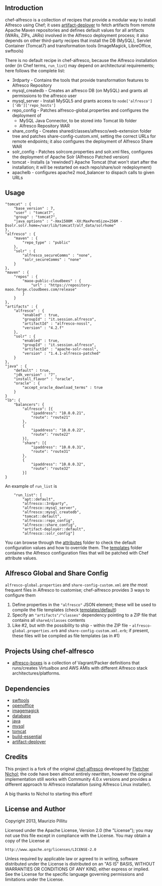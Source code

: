 Introduction
---
chef-alfresco is a collection of recipes that provide a modular way to install Alfresco using Chef; it uses [artifact-deployer](https://github.com/maoo/artifact-deployer) to fetch artifacts from remote Apache Maven repositories and defines default values for all artifacts (WARs, ZIPs, JARs) involved in the Alfresco deployment process; it also depends on other third-party recipes that install the DB (MySQL), Servlet Container (Tomcat7) and transformation tools (ImageMagick, LibreOffice, swftools)

There is no default recipe in chef-alfresco, because the Alfresco installation order (in Chef terms, ```run_list```) may depend on architectural requirements; here follows the complete list:
* 3rdparty - Contains the tools that provide transformation features to Alfresco Repository
* mysql_createdb - Creates an alfresco DB (on MySQL) and grants all permissions to the alfresco user
* mysql_server - Install MySQL5 and grants access to ```node['alfresco']['db']['repo_hosts']```
* repo_config - Patches alfresco-global.properties and configures the deployment of
  * MySQL Java Connector, to be stored into Tomcat lib folder
  * Alfresco Repository WAR
* share_config - Creates shared/classes/alfresco/web-extension folder tree and patches share-config-custom.xml, setting the correct URLs for remote endpoints; it also configures the deployment of Alfresco Share WAR
* solr_config - Patches solrcore.properties and solr.xml files, configures the deployment of Apache Solr (Alfresco Patched version)
* tomcat - Installs (a 'rewinded') Apache Tomcat (that won't start after the installation; it will be restarted on each repo/share/solr redeployment)
* apachelb - configures apache2 mod_balancer to dispach calls to given URLs

Usage
---
```
"tomcat" : {
    "base_version" : 7,
    "user" : "tomcat7",
    "group" : "tomcat7",
    "java_options" : "-Xmx1500M -XX:MaxPermSize=256M -Dsolr.solr.home=/var/lib/tomcat7/alf_data/solrhome"
},
"alfresco" : {
    "maven" : {
        "repo_type" : "public"
    },
    "solr" : {
        "alfresco_secureComms" : "none",
        "solr_secureComms" : "none"
    }
},
"maven" : {
    "repos" : {
        "maoo-public-cloudbees" : {
            "url" : "https://repository-maoo.forge.cloudbees.com/release"
        }
    }
},
"artifacts" : {
    "alfresco" : {
        "enabled" : true,
        "groupId" : "it.session.alfresco",
        "artifactId" : "alfresco-nossl",
        "version" : "4.2.f"
    },
    "solr" : {
        "enabled" : true,
        "groupId" : "it.session.alfresco",
        "artifactId" : "apache-solr-nossl",
        "version" : "1.4.1-alfresco-patched"
    }
},
"java" : {
    "default" : true,
    "jdk_version" : "7",
    "install_flavor" : "oracle",
    "oracle" : {
        "accept_oracle_download_terms" : true
    }
}
"lb": {
    "balancers": {
        "alfresco": [{
            "ipaddress": "10.0.0.21",
            "route": "route21"
        },
        {
            "ipaddress": "10.0.0.22",
            "route": "route22"
        }],
        "share": [{
            "ipaddress": "10.0.0.31",
            "route": "route31"
        },
        {
            "ipaddress": "10.0.0.32",
            "route": "route32"
        }]
}
```

An example of ```run_list``` is

```
    "run_list": [
        "apt::default",
        "alfresco::3rdparty",
        "alfresco::mysql_server",
        "alfresco::mysql_createdb",
        "tomcat::default",
        "alfresco::repo_config",
        "alfresco::share_config",
        "artifact-deployer::default",
        "alfresco::solr_config"]
```

You can browse through the [attributes](https://github.com/maoo/chef-alfresco/tree/master/attributes) folder to check the default configuration values and how to override them.
The [templates](https://github.com/maoo/chef-alfresco/tree/master/templates) folder containes the Alfresco configuration files that will be patched with Chef attribute values.

Alfresco Global and Share Config
---
```alfresco-global.properties``` and ```share-config-custom.xml``` are *the* most frequent files in Alfresco to customise; chef-alfresco provides 3 ways to configure them

1. Define properties in the ```"alfresco"``` JSON element; these will be used to compile the file templates (check [templates/default](https://github.com/maoo/chef-alfresco/tree/master/templates/default))
2. Specify an ```"artifacts"/"classes"``` dependency pointing to a ZIP file that contains all ```shared/classes``` contents
3. Like #2, but with the possibility to ship - within the ZIP file - ```alfresco-global.properties.erb``` and ```share-config-custom.xml.erb```; if present, these files will be compiled as file templates (as in #1)

Projects Using chef-alfresco
---
* [alfresco-boxes](https://github.com/maoo/alfresco-boxes) is a collection of Vagrant/Packer definitions that runs/creates Virtualbox and AWS AMIs with different Alfresco stack architectures/platforms.

Dependencies
---
* [swftools](https://github.com/fnichol/swftools)
* [openoffice](https://github.com/rgauss/chef-openoffice)
* [imagemagick](https://github.com/cookbooks/imagemagick)
* [database](https://github.com/opscode-cookbooks/database)
* [java](https://github.com/opscode-cookbooks/java)
* [mysql](https://github.com/opscode-cookbooks/mysql)
* [tomcat](https://github.com/opscode-cookbooks/tomcat)
* [build-essential](https://github.com/opscode-cookbooks/build-essential)
* [artifact-deployer](https://github.com/maoo/artifact-deployer)

Credits
---
This project is a fork of the original [chef-alfresco](https://github.com/fnichol/chef-alfresco) developed by [Fletcher Nichol](https://github.com/fnichol); the code have been almost entirely rewritten, however the original implementation still works with Community 4.0.x versions and provides a different approach to Alfresco installation (using Alfresco Linux installer).

A big thanks to Nichol to starting this effort!

License and Author
---
Copyright 2013, Maurizio Pillitu

Licensed under the Apache License, Version 2.0 (the "License");
you may not use this file except in compliance with the License.
You may obtain a copy of the License at

    http://www.apache.org/licenses/LICENSE-2.0

Unless required by applicable law or agreed to in writing, software
distributed under the License is distributed on an "AS IS" BASIS,
WITHOUT WARRANTIES OR CONDITIONS OF ANY KIND, either express or implied.
See the License for the specific language governing permissions and
limitations under the License.
